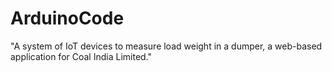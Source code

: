 # ArduinoCode
"A system of IoT devices to measure load weight in a dumper, a web-based application
for Coal India Limited."
